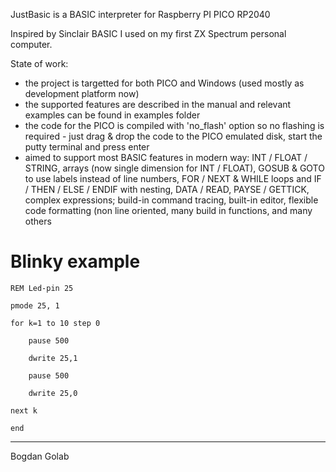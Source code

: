 JustBasic is a BASIC interpreter for Raspberry PI PICO RP2040

Inspired by Sinclair BASIC I used on my first ZX Spectrum personal computer.

State of work:
- the project is targetted for both PICO and Windows (used mostly as development platform now)
- the supported features are described in the manual and relevant examples can be found in examples folder
- the code for the PICO is compiled with 'no_flash' option so no flashing is required - just drag & drop the code to the PICO emulated disk, start the putty terminal and press enter
- aimed to support most BASIC features in modern way: INT / FLOAT / STRING, arrays (now single dimension for INT / FLOAT), GOSUB & GOTO to use labels instead of line numbers, FOR / NEXT & WHILE loops and IF / THEN / ELSE / ENDIF with nesting, DATA / READ, PAYSE / GETTICK, complex expressions; build-in command tracing, built-in editor, flexible code formatting (non line oriented, many build in functions, and many others

Blinky example
==============
	REM Led-pin 25

	pmode 25, 1

	for k=1 to 10 step 0

		pause 500
	
		dwrite 25,1
	
		pause 500
	
		dwrite 25,0
	
	next k

	end

---
Bogdan Golab
